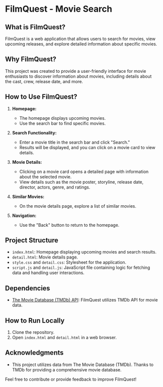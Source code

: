 # FilmQuest - Movie Search

## What is FilmQuest?

FilmQuest is a web application that allows users to search for movies, view upcoming releases, and explore detailed information about specific movies.

## Why FilmQuest?

This project was created to provide a user-friendly interface for movie enthusiasts to discover information about movies, including details about the cast, crew, release date, and more.

## How to Use FilmQuest?

1. **Homepage:**
   - The homepage displays upcoming movies.
   - Use the search bar to find specific movies.

2. **Search Functionality:**
   - Enter a movie title in the search bar and click "Search."
   - Results will be displayed, and you can click on a movie card to view details.

3. **Movie Details:**
   - Clicking on a movie card opens a detailed page with information about the selected movie.
   - View details such as the movie poster, storyline, release date, director, actors, genre, and ratings.

4. **Similar Movies:**
   - On the movie details page, explore a list of similar movies.

5. **Navigation:**
   - Use the "Back" button to return to the homepage.

## Project Structure

- `index.html`: Homepage displaying upcoming movies and search results.
- `detail.html`: Movie details page.
- `style.css` and `detail.css`: Stylesheet for the application.
- `script.js` and `detail.js`: JavaScript file containing logic for fetching data and handling user interactions.

## Dependencies

- [The Movie Database (TMDb) API](https://www.themoviedb.org/documentation/api): FilmQuest utilizes TMDb API for movie data.

## How to Run Locally

1. Clone the repository.
2. Open `index.html` and `detail.html` in a web browser.

## Acknowledgments

- This project utilizes data from The Movie Database (TMDb). Thanks to TMDb for providing a comprehensive movie database.

Feel free to contribute or provide feedback to improve FilmQuest!
